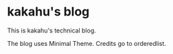 # kakahu's blog

This is kakahu's technical blog.

The blog uses Minimal Theme. Credits go to orderedlist.

